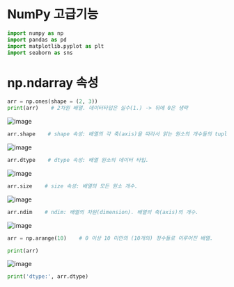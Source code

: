 # NumPy 고급기능

```python
import numpy as np
import pandas as pd
import matplotlib.pyplot as plt
import seaborn as sns
```

# np.ndarray 속성

```python
arr = np.ones(shape = (2, 3))
print(arr)    # 2차원 배열. 데이터타입은 실수(1.) -> 뒤에 0은 생략
```
![image](https://github.com/user-attachments/assets/2e1f72cb-e079-48a9-b0d8-578656d14320)

```python
arr.shape    # shape 속성: 배열의 각 축(axis)을 따라서 읽는 원소의 개수들의 tuple. (row 개수, column 개수)
```
![image](https://github.com/user-attachments/assets/138884d2-3108-48c4-9a5e-da5b59c306d4)

```python
arr.dtype    # dtype 속성: 배열 원소의 데이터 타입.
```
![image](https://github.com/user-attachments/assets/37433e1a-bb2a-4688-806a-09e2448a0e9b)

```python
arr.size    # size 속성: 배열의 모든 원소 개수.
```
![image](https://github.com/user-attachments/assets/b926876b-7a0a-4597-bf2b-7f3f0d2a50cf)

```python
arr.ndim    # ndim: 배열의 차원(dimension). 배열의 축(axis)의 개수.
```
![image](https://github.com/user-attachments/assets/8f96e7db-bd35-4c83-b0a7-089a91c0983a)

```python
arr = np.arange(10)    # 0 이상 10 미만의 (10개의) 정수들로 이루어진 배열.
```
```python
print(arr)
```
![image](https://github.com/user-attachments/assets/88130595-42b1-474c-a75d-df9365bec2bb)

```python
print('dtype:', arr.dtype)
```
